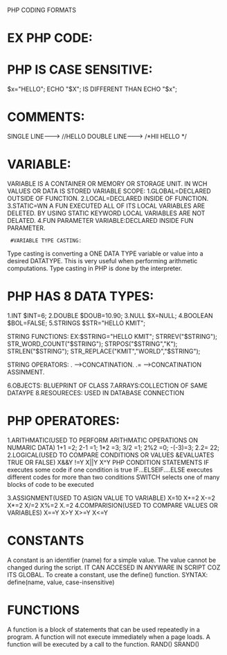 PHP CODING FORMATS

# EX PHP CODE:
 <?PHP
 ECHO" HELLO ARAVIND";
 ?>
# PHP IS CASE SENSITIVE:
 $x="HELLO";
 ECHO "$X"; IS DIFFERENT THAN ECHO "$x";

# COMMENTS:
 SINGLE LINE--->  //HELLO
 DOUBLE LINE--->  /*HII
         HELLO
      */
# VARIABLE:
 VARIABLE IS A CONTAINER OR MEMORY OR STORAGE UNIT.
 IN WCH VALUES OR DATA IS STORED
    VARIABLE SCOPE:
     1.GLOBAL=DECLARED OUTSIDE OF FUNCTION.
     2.LOCAL=DECLARED INSIDE OF FUNCTION.
     3.STATIC=WN A FUN EXECUTED ALL OF ITS LOCAL VARIABLES ARE DELETED.
       BY USING STATIC KEYWORD LOCAL VARIABLES ARE NOT DELATED.
     4.FUN PARAMETER VARIABLE:DECLARED INSIDE FUN PARAMETER.

     #VARIABLE TYPE CASTING:
  Type casting is converting a ONE DATA TYPE variable or value into a desired DATATYPE.
  This is very useful when performing arithmetic computations.
  Type casting in PHP is done by the interpreter.
  <?php
  $a = 1;
  $b = 1.5;
  $c = $a + $b;
  $c = $a + (int) $b;
  echo $c;
  ?>

# PHP HAS 8 DATA TYPES:
 1.INT    $INT=6;
 2.DOUBLE $DOUB=10.90;
 3.NULL  $X=NULL;
 4.BOOLEAN $BOL=FALSE;
 5.STRINGS $STR="HELLO KMIT";

  STRING FUNCTIONS:
   EX:$STRING="HELLO KMIT";
   STRREV("$STRING");
   STR_WORD_COUNT("$STRING");
   STRPOS("$STRING","K");
   STRLEN("$STRING");
   STR_REPLACE("KMIT","WORLD","$STRING");

  STRING OPERATORS:
  . -->CONCATINATION.
  .= -->CONCATINATION ASSINMENT.

 6.OBJECTS: BLUEPRINT OF CLASS
 7.ARRAYS:COLLECTION OF SAME DATAYPE
 8.RESOURECES: USED IN DATABASE CONNECTION

# PHP OPERATORES:
 1.ARITHMATIC(USED TO PERFORM ARITHMATIC OPERATIONS ON NUMARIC DATA)
  1+1 =2;
  2-1 =1;
  1*2 =3;
  3/2 =1;
  2%2 =0;
  -(-3)=3;
  2.2= 22;
 2.LOGICAL(USED TO COMPARE CONDITIONS OR VALUES &EVALUATES TRUE OR FALSE)
  X&&Y
  !=Y
  X||Y
  X^Y
  PHP CONDITION STATEMENTS
   IF
   executes some code if one condition is true
   IF...ELSEIF....ELSE
   executes different codes for more than two conditions
   SWITCH
   selects one of many blocks of code to be executed

 3.ASSIGNMENT(USED TO ASIGN VALUE TO VARIABLE)
   X=10
  X+=2
  X-=2
  X*=2
  X/=2
  X%=2
  X.=2
 4.COMPARISION(USED TO COMPARE VALUES OR VARIABLES)
  X==Y
  X>Y
  X>=Y
  X<=Y

# CONSTANTS

A constant is an identifier (name) for a simple value. The value cannot be changed during the script.
IT CAN ACCESED IN ANYWARE IN SCRIPT COZ ITS GLOBAL.
To create a constant, use the define() function.
SYNTAX: define(name, value, case-insensitive)
<?php
define("GREETING", "Welcome to W3Schools.com!", true);
echo greeting;
?>

# FUNCTIONS
A function is a block of statements that can be used repeatedly in a program.
A function will not execute immediately when a page loads.
A function will be executed by a call to the function.
 RAND()
 SRAND()
